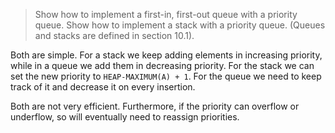 > Show how to implement a first-in, first-out queue with a priority queue. Show
> how to implement a stack with a priority queue. (Queues and stacks are
> defined in section 10.1).

Both are simple. For a stack we keep adding elements in increasing priority,
while in a queue we add them in decreasing priority. For the stack we can set
the new priority to `HEAP-MAXIMUM(A) + 1`. For the queue we need to keep track
of it and decrease it on every insertion.

Both are not very efficient. Furthermore, if the priority can overflow or
underflow, so will eventually need to reassign priorities.
